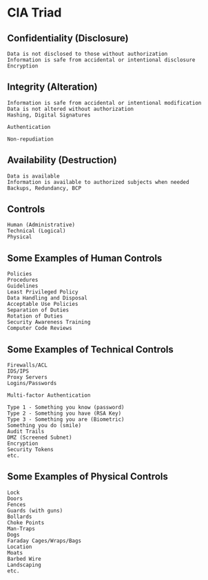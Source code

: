 CIA Triad
=========

## Confidentiality (Disclosure)
~~~
Data is not disclosed to those without authorization
Information is safe from accidental or intentional disclosure
Encryption
~~~

## Integrity (Alteration)
~~~
Information is safe from accidental or intentional modification
Data is not altered without authorization
Hashing, Digital Signatures

Authentication

Non-repudiation
~~~

## Availability (Destruction)
~~~
Data is available
Information is available to authorized subjects when needed
Backups, Redundancy, BCP
~~~

## Controls
~~~
Human (Administrative)
Technical (Logical)
Physical
~~~

## Some Examples of Human Controls
~~~
Policies
Procedures
Guidelines
Least Privileged Policy
Data Handling and Disposal
Acceptable Use Policies
Separation of Duties
Rotation of Duties
Security Awareness Training
Computer Code Reviews
~~~

## Some Examples of Technical Controls
~~~
Firewalls/ACL
IDS/IPS
Proxy Servers
Logins/Passwords

Multi-factor Authentication

Type 1 - Something you know (password)
Type 2 - Something you have (RSA Key)
Type 3 - Something you are (Biometric)
Something you do (smile)
Audit Trails
DMZ (Screened Subnet)
Encryption
Security Tokens
etc.
~~~

## Some Examples of Physical Controls
~~~
Lock
Doors
Fences
Guards (with guns)
Bollards
Choke Points
Man-Traps
Dogs
Faraday Cages/Wraps/Bags
Location
Moats
Barbed Wire
Landscaping
etc.
~~~
